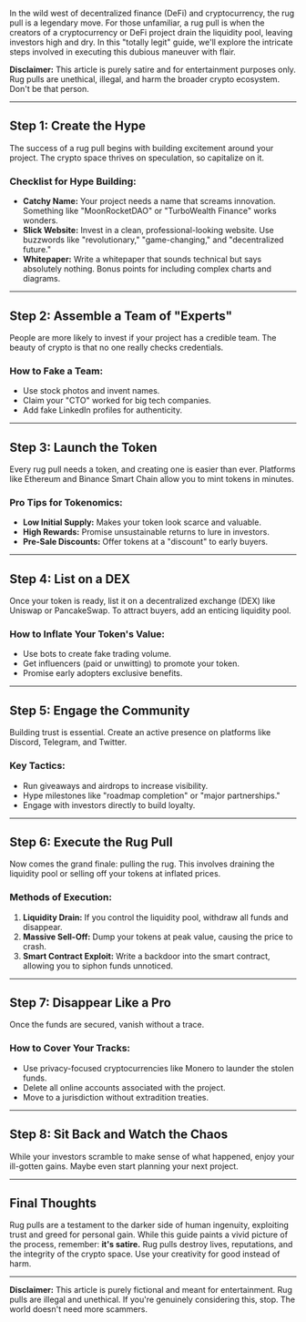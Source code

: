 In the wild west of decentralized finance (DeFi) and cryptocurrency, the rug pull is a legendary move. For those unfamiliar, a rug pull is when the creators of a cryptocurrency or DeFi project drain the liquidity pool, leaving investors high and dry. In this "totally legit" guide, we'll explore the intricate steps involved in executing this dubious maneuver with flair.  

**Disclaimer:** This article is purely satire and for entertainment purposes only. Rug pulls are unethical, illegal, and harm the broader crypto ecosystem. Don't be that person.  

---

## **Step 1: Create the Hype**  
The success of a rug pull begins with building excitement around your project. The crypto space thrives on speculation, so capitalize on it.  

### **Checklist for Hype Building:**  
- **Catchy Name:** Your project needs a name that screams innovation. Something like "MoonRocketDAO" or "TurboWealth Finance" works wonders.  
- **Slick Website:** Invest in a clean, professional-looking website. Use buzzwords like "revolutionary," "game-changing," and "decentralized future."  
- **Whitepaper:** Write a whitepaper that sounds technical but says absolutely nothing. Bonus points for including complex charts and diagrams.  

---

## **Step 2: Assemble a Team of "Experts"**  
People are more likely to invest if your project has a credible team. The beauty of crypto is that no one really checks credentials.  

### How to Fake a Team:  
- Use stock photos and invent names.  
- Claim your "CTO" worked for big tech companies.  
- Add fake LinkedIn profiles for authenticity.  

---

## **Step 3: Launch the Token**  
Every rug pull needs a token, and creating one is easier than ever. Platforms like Ethereum and Binance Smart Chain allow you to mint tokens in minutes.  

### Pro Tips for Tokenomics:  
- **Low Initial Supply:** Makes your token look scarce and valuable.  
- **High Rewards:** Promise unsustainable returns to lure in investors.  
- **Pre-Sale Discounts:** Offer tokens at a "discount" to early buyers.  

---

## **Step 4: List on a DEX**  
Once your token is ready, list it on a decentralized exchange (DEX) like Uniswap or PancakeSwap. To attract buyers, add an enticing liquidity pool.  

### How to Inflate Your Token's Value:  
- Use bots to create fake trading volume.  
- Get influencers (paid or unwitting) to promote your token.  
- Promise early adopters exclusive benefits.  

---

## **Step 5: Engage the Community**  
Building trust is essential. Create an active presence on platforms like Discord, Telegram, and Twitter.  

### Key Tactics:  
- Run giveaways and airdrops to increase visibility.  
- Hype milestones like "roadmap completion" or "major partnerships."  
- Engage with investors directly to build loyalty.  

---

## **Step 6: Execute the Rug Pull**  
Now comes the grand finale: pulling the rug. This involves draining the liquidity pool or selling off your tokens at inflated prices.  

### Methods of Execution:  
1. **Liquidity Drain:** If you control the liquidity pool, withdraw all funds and disappear.  
2. **Massive Sell-Off:** Dump your tokens at peak value, causing the price to crash.  
3. **Smart Contract Exploit:** Write a backdoor into the smart contract, allowing you to siphon funds unnoticed.  

---

## **Step 7: Disappear Like a Pro**  
Once the funds are secured, vanish without a trace.  

### How to Cover Your Tracks:  
- Use privacy-focused cryptocurrencies like Monero to launder the stolen funds.  
- Delete all online accounts associated with the project.  
- Move to a jurisdiction without extradition treaties.  

---

## **Step 8: Sit Back and Watch the Chaos**  
While your investors scramble to make sense of what happened, enjoy your ill-gotten gains. Maybe even start planning your next project.  

---

## **Final Thoughts**  

Rug pulls are a testament to the darker side of human ingenuity, exploiting trust and greed for personal gain. While this guide paints a vivid picture of the process, remember: **it's satire.** Rug pulls destroy lives, reputations, and the integrity of the crypto space. Use your creativity for good instead of harm.  

---

**Disclaimer:** This article is purely fictional and meant for entertainment. Rug pulls are illegal and unethical. If you're genuinely considering this, stop. The world doesn't need more scammers.  
